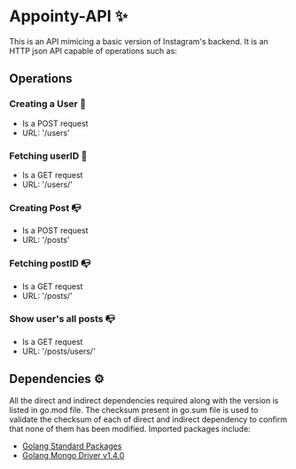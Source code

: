 # Appointy-API ✨

This is an API mimicing a basic version of Instagram's backend. It is an HTTP json API capable of operations such as:

## Operations
### Creating a User 🤵
* Is a POST request 
* URL: '/users'
### Fetching userID 🤵
* Is a GET request
* URL: '/users/<id here>'
### Creating Post 📭
* Is a POST request
* URL: '/posts'
### Fetching postID 📭
* Is a GET request
* URL: '/posts/<id here>'
### Show user's all posts 📭
* Is a GET request
* URL: '/posts/users/<id here>'

## Dependencies ⚙
All the direct and indirect dependencies required along with the version is listed in go.mod file. The checksum present in go.sum file is used to validate the checksum of each of direct and indirect dependency to confirm that none of them has been modified. 
Imported packages include:
* [Golang Standard Packages](/https://pkg.go.dev/std)
* [Golang Mongo Driver v1.4.0](/https://pkg.go.dev/go.mongodb.org/mongo-driver@v1.4.0)
